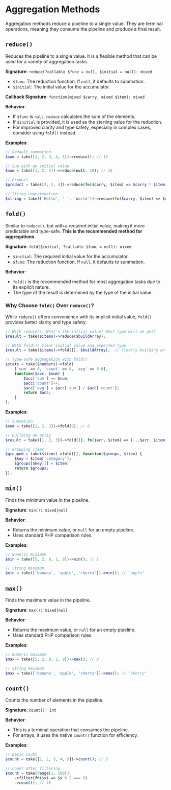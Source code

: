 # Aggregation Methods

Aggregation methods reduce a pipeline to a single value. They are terminal operations, meaning they consume the pipeline and produce a final result.

## `reduce()`

Reduces the pipeline to a single value. It is a flexible method that can be used for a variety of aggregation tasks.

**Signature**: `reduce(?callable $func = null, $initial = null): mixed`

-   `$func`: The reduction function. If `null`, it defaults to summation.
-   `$initial`: The initial value for the accumulator.

**Callback Signature**: `function(mixed $carry, mixed $item): mixed`

**Behavior**:

-   If `$func` is `null`, `reduce` calculates the sum of the elements.
-   If `$initial` is provided, it is used as the starting value for the reduction.
-   For improved clarity and type safety, especially in complex cases, consider using `fold()` instead.

**Examples**:

```php
// Default summation
$sum = take([1, 2, 3, 4, 5])->reduce(); // 15

// Sum with an initial value
$sum = take([1, 2, 3])->reduce(null, 10); // 16

// Product
$product = take([2, 3, 4])->reduce(fn($carry, $item) => $carry * $item, 1); // 24

// String concatenation
$string = take(['Hello', ' ', 'World'])->reduce(fn($carry, $item) => $carry . $item, ''); // "Hello World"
```

## `fold()`

Similar to `reduce()`, but with a required initial value, making it more predictable and type-safe. **This is the recommended method for aggregations.**

**Signature**: `fold($initial, ?callable $func = null): mixed`

-   `$initial`: The required initial value for the accumulator.
-   `$func`: The reduction function. If `null`, it defaults to summation.

**Behavior**:

-   `fold()` is the recommended method for most aggregation tasks due to its explicit nature.
-   The type of the result is determined by the type of the initial value.

### Why Choose `fold()` Over `reduce()`?

While `reduce()` offers convenience with its implicit initial value, `fold()` provides better clarity and type safety:

```php
// With reduce(): What's the initial value? What type will we get?
$result = take($items)->reduce($buildArray);

// With fold(): Clear initial value and expected type
$result = take($items)->fold([], $buildArray);  // Clearly building an array

// Type-safe aggregation with fold()
$stats = take($numbers)->fold(
    ['sum' => 0, 'count' => 0, 'avg' => 0.0],
    function($acc, $num) {
        $acc['sum'] += $num;
        $acc['count']++;
        $acc['avg'] = $acc['sum'] / $acc['count'];
        return $acc;
    }
);
```

**Examples**:

```php
// Summation
$sum = take([1, 2, 3])->fold(0); // 6

// Building an array
$result = take([1, 2, 3])->fold([], fn($arr, $item) => [...$arr, $item * 2]); // [2, 4, 6]

// Grouping items
$grouped = take($items)->fold([], function($groups, $item) {
    $key = $item['category'];
    $groups[$key][] = $item;
    return $groups;
});
```

## `min()`

Finds the minimum value in the pipeline.

**Signature**: `min(): mixed|null`

**Behavior**:

-   Returns the minimum value, or `null` for an empty pipeline.
-   Uses standard PHP comparison rules.

**Examples**:

```php
// Numeric minimum
$min = take([5, 2, 8, 1, 9])->min(); // 1

// String minimum
$min = take(['banana', 'apple', 'cherry'])->min(); // "apple"
```

## `max()`

Finds the maximum value in the pipeline.

**Signature**: `max(): mixed|null`

**Behavior**:

-   Returns the maximum value, or `null` for an empty pipeline.
-   Uses standard PHP comparison rules.

**Examples**:

```php
// Numeric maximum
$max = take([5, 2, 8, 1, 9])->max(); // 9

// String maximum
$max = take(['banana', 'apple', 'cherry'])->max(); // "cherry"
```

## `count()`

Counts the number of elements in the pipeline.

**Signature**: `count(): int`

**Behavior**:

-   This is a terminal operation that consumes the pipeline.
-   For arrays, it uses the native `count()` function for efficiency.

**Examples**:

```php
// Basic count
$count = take([1, 2, 3, 4, 5])->count(); // 5

// Count after filtering
$count = take(range(1, 100))
    ->filter(fn($x) => $x % 2 === 0)
    ->count(); // 50
```

